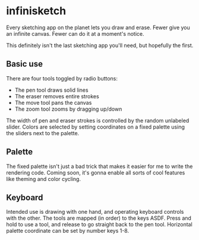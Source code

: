 # infinisketch

Every sketching app on the planet lets you draw and erase.
Fewer give you an infinite canvas.
Fewer can do it at a moment's notice.

This definitely isn't the last sketching app you'll need,
but hopefully the first.

## Basic use

There are four tools toggled by radio buttons:

- The pen tool draws solid lines
- The eraser removes entire strokes
- The move tool pans the canvas
- The zoom tool zooms by dragging up/down

The width of pen and eraser strokes is controlled by
the random unlabeled slider.
Colors are selected by setting coordinates on a fixed palette
using the sliders next to the palette.

## Palette

The fixed palette isn't just a bad trick that
makes it easier for me to write the rendering code.
Coming soon, it's gonna enable all sorts of cool features
like theming and color cycling.

## Keyboard

Intended use is drawing with one hand,
and operating keyboard controls with the other.
The tools are mapped (in order) to the keys ASDF.
Press and hold to use a tool, and release to go straight back to the pen tool.
Horizontal palette coordinate can be set by number keys 1-8.
